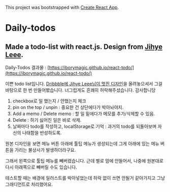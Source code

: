 This project was bootstrapped with [Create React App](https://github.com/facebook/create-react-app).

# Daily-todos
Made a todo-list with react.js.
Design from [Jihye Leee](http://jihyeleee.com/).
---
Daily-Todos 결과물 : [https://iborymagic.github.io/react-todo/](https://iborymagic.github.io/react-todo/)

이쁜 todo list입니다.
[Dribbble에 Jihye Leee님이 멋진 디자인](https://dribbble.com/shots/3384144-Hello-Dribbble)을 올려놓으셔서
그걸 바탕으로 한 번 만들어봤습니다. 
너그럽게도 흔쾌히 허락해주셨습니다. 감사합니당

1. checkbox로 일 했는지 / 안했는지 체크
2. pin on the top / unpin : 중요한 건 상단에다가 박아놔야지.
3. Add a memo / Delete memo : 할 일 밑에다가 메모를 추가/삭제할 수 있음.
4. Delete : 하기 싫어진 일은 바로 삭제.
5. 날짜마다 todo를 작성하고, localStorage로 기억 : 과거의 todo를 되돌아보며 자신의 나태함을 반성하도록.

원본 디자인을 보면 메뉴 버튼 아래에 툴팁 메뉴가 생성되는데
그게 아래에 있는 메뉴 버튼을 가리는 불상사가 발생하더라구요.

그래서 왼쪽으로 툴팁 메뉴를 빼버렸습니다.
근데 별로 맘에 안들어서, 나중에 원본대로 다시 아래쪽으로 빼버릴 수도 있습니다.

테스트할 때는 배경에 일러스트를 박아넣었는데
허락 없이 쓰면 안될거 같아가지고 그냥 그래디언트로 처리했어요.
